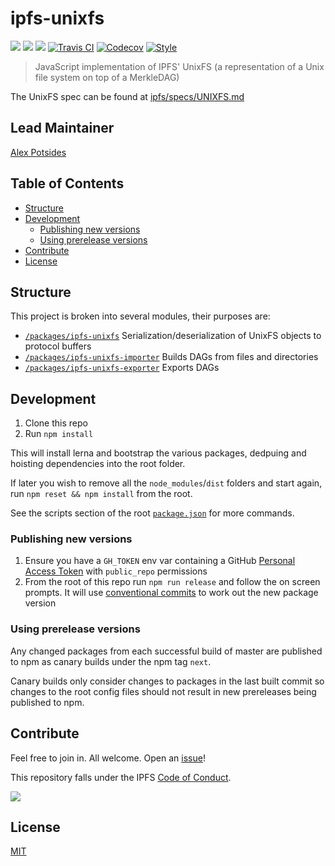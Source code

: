 # ipfs-unixfs <!-- omit in toc -->

[![](https://img.shields.io/badge/made%20by-Protocol%20Labs-blue.svg?style=flat-square)](http://ipn.io)
[![](https://img.shields.io/badge/project-IPFS-blue.svg?style=flat-square)](http://ipfs.io/)
[![](https://img.shields.io/badge/freenode-%23ipfs-blue.svg?style=flat-square)](http://webchat.freenode.net/?channels=%23ipfs)
[![Travis CI](https://flat.badgen.net/travis/ipfs/js-ipfs-unixfs)](https://travis-ci.com/ipfs/js-ipfs-unixfs)
[![Codecov](https://codecov.io/gh/ipfs/js-ipfs-unixfs/branch/master/graph/badge.svg)](https://codecov.io/gh/ipfs/js-ipfs-unixfs)
[![Style](https://img.shields.io/badge/code%20style-standard-brightgreen.svg?style=flat-square)](https://github.com/feross/standard)

> JavaScript implementation of IPFS' UnixFS (a representation of a Unix file system on top of a MerkleDAG)

The UnixFS spec can be found at [ipfs/specs/UNIXFS.md](https://github.com/ipfs/specs/blob/master/UNIXFS.md)

## Lead Maintainer <!-- omit in toc -->

[Alex Potsides](https://github.com/achingbrain)

## Table of Contents <!-- omit in toc -->

- [Structure](#structure)
- [Development](#development)
  - [Publishing new versions](#publishing-new-versions)
  - [Using prerelease versions](#using-prerelease-versions)
- [Contribute](#contribute)
- [License](#license)

## Structure

This project is broken into several modules, their purposes are:

* [`/packages/ipfs-unixfs`](./packages/ipfs-unixfs) Serialization/deserialization of UnixFS objects to protocol buffers
* [`/packages/ipfs-unixfs-importer`](./packages/ipfs-unixfs-importer) Builds DAGs from files and directories
* [`/packages/ipfs-unixfs-exporter`](./packages/ipfs-unixfs-exporter) Exports DAGs

## Development

1. Clone this repo
2. Run `npm install`

This will install lerna and bootstrap the various packages, dedpuing and hoisting dependencies into the root folder.

If later you wish to remove all the `node_modules`/`dist` folders and start again, run `npm reset && npm install` from the root.

See the scripts section of the root [`package.json`](./package.json) for more commands.

### Publishing new versions

1. Ensure you have a `GH_TOKEN` env var containing a GitHub [Personal Access Token](https://github.com/settings/tokens) with `public_repo` permissions
2. From the root of this repo run `npm run release` and follow the on screen prompts.  It will use [conventional commits](https://www.conventionalcommits.org) to work out the new package version

### Using prerelease versions

Any changed packages from each successful build of master are published to npm as canary builds under the npm tag `next`.

Canary builds only consider changes to packages in the last built commit so changes to the root config files should not result in new prereleases being published to npm.

## Contribute

Feel free to join in. All welcome. Open an [issue](https://github.com/ipfs/js-ipfs-unixfs/issues)!

This repository falls under the IPFS [Code of Conduct](https://github.com/ipfs/community/blob/master/code-of-conduct.md).

[![](https://cdn.rawgit.com/jbenet/contribute-ipfs-gif/master/img/contribute.gif)](https://github.com/ipfs/community/blob/master/contributing.md)

## License

[MIT](LICENSE)
